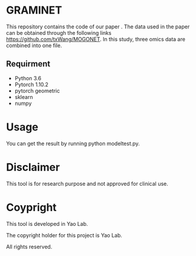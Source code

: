 # GRAMINET

This repository contains the code of our paper . The data used in the paper can be obtained through the following links https://github.com/txWang/MOGONET. In this study, three omics data are combined into one file.

## Requirment

- Python 3.6
- Pytorch 1.10.2
- pytorch geometric
- sklearn
- numpy

# Usage

You can get the result by running python modeltest.py.

# Disclaimer

This tool is for research purpose and not approved for clinical use.

# Coypright

This tool is developed in Yao Lab.

The copyright holder for this project is Yao Lab.

All rights reserved.
